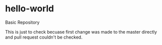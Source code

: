 # hello-world
Basic Repository


This is just to check becuase first change was made to the master directly and pull request couldn't be checked.

